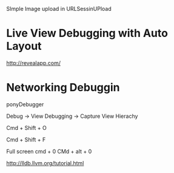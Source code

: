 
SImple Image upload in URLSessinUPload



# Live View Debugging with Auto Layout 
http://revealapp.com/



# Networking Debuggin
ponyDebugger

Debug -> View Debugging -> Capture View Hierachy 



Cmd + Shift + O


Cmd + Shift + F



Full screen 
cmd + 0 
CMd + alt + 0


http://lldb.llvm.org/tutorial.html
